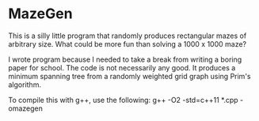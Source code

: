 MazeGen
=======
This is a silly little program that randomly produces rectangular mazes of arbitrary size. What could be more fun than solving a 1000 x 1000 maze?

I wrote program because I needed to take a break from writing a boring paper for school. The code is not necessarily any good. It produces a minimum spanning tree from a randomly weighted grid graph using Prim's algorithm.

To compile this with g++, use the following:
g++ -O2 -std=c++11 *.cpp -omazegen
